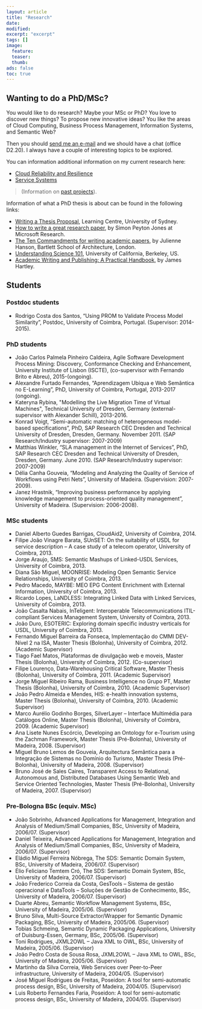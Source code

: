 ```yaml
---
layout: article
title: "Research"
date:
modified:
excerpt: "excerpt"
tags: []
image:
  feature:
  teaser:
  thumb:
ads: false
toc: true
---  
```


Wanting to do a PhD/MSc?
-----------------
You would like to do research? Maybe your MSc or PhD? You love to discover new things? To propose new innovative ideas? You like the areas of Cloud Computing, Business Process Management, Information Systems, and Semantic Web?

Then you should  [send me an e-mail](mailto:jcardoso@dei.uc.pt) and we should have a chat (office D2.20). I always have a couple of interesting topics to be explored.

You can information additional information on my current research here:

+ [Cloud Reliability and Resilience](http://www.slideshare.net/JorgeCardoso4/cloud-resilience-with-open-stack)  
+ [Service Systems](service_systems.md)

> (Information on [past projects](past_projects.md)).

Information of what a PhD thesis is about can be found in the following links:

+ [Writing a Thesis Proposal](http://sydney.edu.au/stuserv/documents/thesisproposal.pdf), Learning Centre, University of Sydney.
+ [How to write a great research paper](http://research.microsoft.com/en-us/um/people/simonpj/papers/giving-a-talk/writing-a-paper-slides.pdf), by Simon Peyton Jones at Microsoft Research.
+ [The Ten Commandments for writing academic papers](The_Ten_Commandments.pdf), by Julienne Hanson, Bartlett School of Architecture, London.
+ [Understanding Science 101](http://undsci.berkeley.edu/article/0_0_0/us101contents_01), University of California, Berkeley, US.
+ [Academic Writing and Publishing: A Practical Handbook](https://www.amazon.co.uk/Academic-Writing-Publishing-Practical-Handbook/dp/0415453224), by James Hartley.



Students
-----------------

### Postdoc students
+	Rodrigo Costa dos Santos, “Using PROM to Validate Process Model Similarity”, Postdoc, University of Coimbra, Portugal. (Supervisor: 2014-2015).

### PhD students
+ João Carlos Palmela Pinheiro Caldeira, Agile Software Development Process Mining: Discovery, Conformance Checking and Enhancement, University Institute of Lisbon (ISCTE), (co-supervisor with Fernando Brito e Abreu), 2015-(ongoing).
+	Alexandre Furtado Fernandes, “Aprendizagem Ubíqua e Web Semântica no E-Learning”, PhD, University of Coimbra, Portugal, 2013-2017 (ongoing).
+  Kateryna Rybina, "Modelling the Live Migration Time of Virtual Machines", Technical University of Dresden, Germany (external-supervisor with Alexander Schill), 2013-2016.
+	Konrad Voigt, “Semi-automatic matching of heterogeneous model-based specifications”, PhD, SAP Research CEC Dresden and Technical University of Dresden, Dresden, Germany. November 2011. (SAP Research/Industry supervisor: 2007-2009)
+	Matthias Winkler, “SLA management in the Internet of Services”, PhD, SAP Research CEC Dresden and Technical University of Dresden, Dresden, Germany. June 2010. (SAP Research/Industry supervisor: 2007-2009)
+	Délia Canha Gouveia, “Modeling and Analyzing the Quality of Service of Workflows using Petri Nets”, University of Madeira. (Supervision: 2007-2009).
+	Janez Hrastnik, “Improving business performance by applying knowledge management to process-oriented quality management”, University of Madeira. (Supervision: 2006-2008).

### MSc students
+	Daniel Alberto Guedes Barrigas, CloudAid2, University of Coimbra, 2014.
+	Filipe João Vinagre Barata, SUnSET: On the suitability of USDL for service description – A case study of a telecom operator, University of Coimbra, 2013.
+	Jorge Araujo, SMS: Semantic Mashups of Linked-USDL Services, University of Coimbra, 2013.
+	Diana São Miguel, MOONRISE: Modeling Open Semantic Service Relationships, University of Coimbra, 2013.
+	Pedro Macedo, MAYBE: MEO EPG Content Enrichment with External Information, University of Coimbra, 2013.
+	Ricardo Lopes, LaNDLESS: Integrating Linked Data with Linked Services, University of Coimbra, 2013.
+	João Casalta Nabais, InTeligent: Interoperable Telecommunications ITIL-compliant Services Management System, University of Coimbra, 2013.
+	João Duro, ESOTERIC: Exploring domain specific industry verticals for USDL, University of Coimbra, 2013.
+	Fernando Miguel Barreira da Fonseca, Implementação do CMMI DEV-Nível 2 na ISA, Master Thesis (Bolonha), University of Coimbra, 2012. (Academic Supervisor)
+	Tiago Fael Matos, Plataformas de divulgação web e moveis, Master Thesis (Bolonha), University of Coimbra, 2012. (Co-supervisor)
+	Filipe Lourenço, Data-Warehousing Critical Software, Master Thesis (Bolonha), University of Coimbra, 2011. (Academic Supervisor)
+	Jorge Miguel Ribeiro Rama, Business Intelligence no Grupo PT, Master Thesis (Bolonha), University of Coimbra, 2010. (Academic Supervisor)
+	João Pedro Almeida e Mendes, HIS: e-health innovation systems, Master Thesis (Bolonha), University of Coimbra, 2010. (Academic Supervisor)
+	Marco Aurélio Godinho Borges, SilverLayer – Interface Multimédia para Catálogos Online, Master Thesis (Bolonha), University of Coimbra, 2009. (Academic Supervisor)
+	Ana Lisete Nunes Escórcio, Developing an Ontology for e-Tourism using the Zachman Framework, Master Thesis (Pré-Bolonha), University of Madeira, 2008. (Supervisor)
+	Miguel Bruno Lemos de Gouveia, Arquitectura Semântica para a Integração de Sistemas no Domínio do Turismo, Master Thesis (Pré-Bolonha), University of Madeira, 2008. (Supervisor)
+	Bruno José de Sales Caires, Transparent Access to Relational, Autonomous and, Distributed Databases Using Semantic Web and Service Oriented Technologies, Master Thesis (Pré-Bolonha), University of Madeira, 2007. (Supervisor)

### Pre-Bologna BSc (equiv. MSc)
+	João Sobrinho, Advanced Applications for Management, Integration and Analysis of Medium/Small Companies, BSc, University of Madeira, 2006/07. (Supervisor)
+	Daniel Teixeira, Advanced Applications for Management, Integration and Analysis of Medium/Small Companies, BSc, University of Madeira, 2006/07. (Supervisor)
+	Eládio Miguel Ferreira Nóbrega, The SDS: Semantic Domain System, BSc, University of Madeira, 2006/07. (Supervisor)
+	Élio Feliciano Temtem Cró, The SDS: Semantic Domain System, BSc, University of Madeira, 2006/07. (Supervisor)
+	João Frederico Correia da Costa, GesTools – Sistema de gestão operacional e DataTools – Soluções de Gestão de Conhecimento, BSc, University of Madeira, 2006/07. (Supervisor)
+	Duarte Abreu, Semantic Workflow Management Systems, BSc, University of Madeira, 2005/06. (Supervisor)
+	Bruno Silva, Multi-Source Extractor/Wrapper for Semantic Dynamic Packaging, BSc, University of Madeira, 2005/06. (Supervisor)
+	Tobias Schmeing, Semantic Dynamic Packaging Applications, University of Duisburg-Essen, Germany, BSc, 2005/06. (Supervisor)
+	Toni Rodrigues, JXML2OWL – Java XML to OWL, BSc, University of Madeira, 2005/06. (Supervisor)
+	João Pedro Costa de Sousa Rosa, JXML2OWL – Java XML to OWL, BSc, University of Madeira, 2005/06. (Supervisor)
+	Martinho da Silva Correia, Web Services over Peer-to-Peer infrastructure, University of Madeira, 2004/05. (Supervisor)
+	José Miguel Rodrigues de Freitas, Poseidon: A tool for semi-automatic process design, BSc, University of Madeira, 2004/05. (Supervisor)
+	Luis Roberto Fernandes Faria, Poseidon: A tool for semi-automatic process design, BSc, University of Madeira, 2004/05. (Supervisor)





